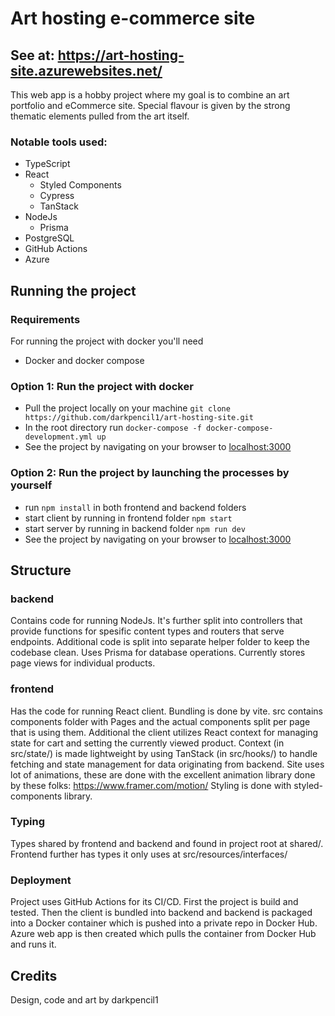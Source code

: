# Art hosting e-commerce site
## See at: https://art-hosting-site.azurewebsites.net/

This web app is a hobby project where my goal is to combine an art portfolio and eCommerce site.
Special flavour is given by the strong thematic elements pulled from the art itself.

### Notable tools used: 
- TypeScript
- React
  - Styled Components
  - Cypress
  - TanStack  
- NodeJs
  - Prisma
- PostgreSQL
- GitHub Actions
- Azure

## Running the project
### Requirements
For running the project with docker you'll need
- Docker and docker compose

### Option 1: Run the project with docker
  - Pull the project locally on your machine
  ```git clone https://github.com/darkpencil1/art-hosting-site.git```
  - In the root directory run
  ```docker-compose -f docker-compose-development.yml up```
  - See the project by navigating on your browser to [localhost:3000](http://localhost:3000/)

### Option 2: Run the project by launching the processes by yourself
  - run ```npm install``` in both frontend and backend folders
  - start client by running in frontend folder ```npm start```
  - start server by running in backend folder ```npm run dev```
  - See the project by navigating on your browser to [localhost:3000](http://localhost:3000/)

## Structure
### backend
Contains code for running NodeJs. It's further split into controllers that provide functions for spesific content types and routers that serve endpoints. 
Additional code is split into separate helper folder to keep the codebase clean.
Uses Prisma for database operations. Currently stores page views for individual products.

### frontend
Has the code for running React client. Bundling is done by vite. src contains components folder with Pages and the actual components split per page that is using them. Additional the client utilizes React context for managing state for cart and setting the currently viewed product. Context (in src/state/) is made lightweight by using TanStack (in src/hooks/) to handle fetching and state management for data originating from backend.
Site uses lot of animations, these are done with the excellent animation library done by these folks: https://www.framer.com/motion/
Styling is done with styled-components library.

### Typing
Types shared by frontend and backend and found in project root at shared/. Frontend further has types it only uses at src/resources/interfaces/ 

### Deployment
Project uses GitHub Actions for its CI/CD. First the project is build and tested. Then the client is bundled into backend and backend is packaged into a Docker container which is pushed into a private repo in Docker Hub. Azure web app is then created which pulls the container from Docker Hub and runs it.

## Credits
Design, code and art by darkpencil1
